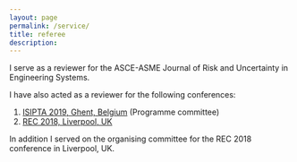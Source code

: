 ```yaml
---
layout: page
permalink: /service/
title: referee
description:
---
```


I serve as a reviewer for the ASCE-ASME Journal of Risk and Uncertainty in Engineering Systems.

I have also acted as a reviewer for the following conferences:

1. [ISIPTA 2019, Ghent, Belgium](http://www.isipta2019.ugent.be/) (Programme committee)
2. [REC 2018, Liverpool, UK](https://rec2018.uk/)

In addition I served on the organising committee for the REC 2018 conference in Liverpool, UK.

